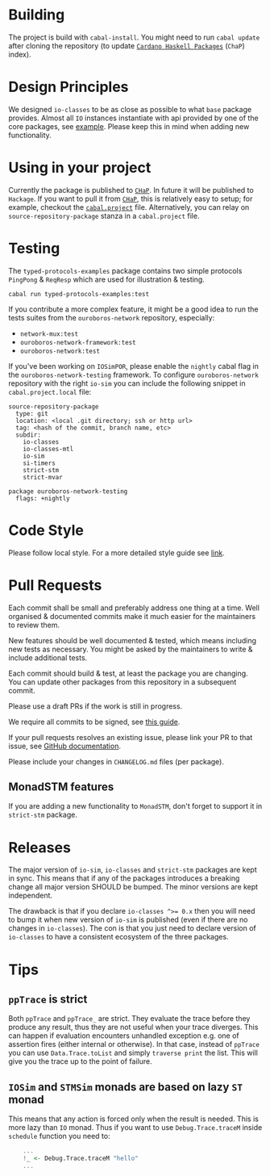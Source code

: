 # Building

The project is build with `cabal-install`.  You might need to run `cabal
update` after cloning the repository (to update [`Cardano Haskell
Packages`][CHaP] (`ChaP`) index).

# Design Principles

We designed `io-classes` to be as close as possible to what `base` package
provides.  Almost all `IO` instances instantiate with api provided by one of
the core packages, see
[example](https://github.com/input-output-hk/io-sim/blob/main/io-classes/src/Control/Monad/Class/MonadSTM.hs?plain=1#L410-L446).
Please keep this in mind when adding new functionality.

# Using in your project

Currently the package is published to [`CHaP`][CHaP].  In future it will be
published to `Hackage`.  If you want to pull it from [`CHaP`][CHaP], this is
relatively easy to setup; for example, checkout the
[`cabal.project`](https://github.com/input-output-hk/typed-protocols/blob/master/cabal.project)
file.  Alternatively, you can relay on `source-repository-package` stanza in
a `cabal.project` file.

# Testing

The `typed-protocols-examples` package contains two simple protocols `PingPong`
& `ReqResp` which are used for illustration & testing.

```
cabal run typed-protocols-examples:test
```

If you contribute a more complex feature, it might be a good idea to run the
tests suites from the `ouroboros-network` repository, especially:

* `network-mux:test`
* `ouroboros-network-framework:test`
* `ouroboros-network:test`

If you've been working on `IOSimPOR`, please enable the `nightly` cabal flag in
the `ouroboros-network-testing` framework.  To configure `ouroboros-network`
repository with the right `io-sim` you can include the following snippet in
`cabal.project.local` file:
```
source-repository-package
  type: git
  location: <local .git directory; ssh or http url>
  tag: <hash of the commit, branch name, etc>
  subdir:
    io-classes
    io-classes-mtl
    io-sim
    si-timers
    strict-stm
    strict-mvar

package ouroboros-network-testing
  flags: +nightly
```

# Code Style

Please follow local style.  For a more detailed style guide see
[link](https://github.com/input-output-hk/ouroboros-network/blob/master/docs/StyleGuide.md).

# Pull Requests

Each commit shall be small and preferably address one thing at a time.  Well
organised & documented commits make it much easier for the maintainers to
review them.

New features should be well documented & tested, which means including new
tests as necessary.  You might be asked by the maintainers to write & include
additional tests.

Each commit should build & test, at least the package you are changing.  You
can update other packages from this repository in a subsequent commit.

Please use a draft PRs if the work is still in progress.

We require all commits to be signed, see [this guide][gh-signing-commits].

If your pull requests resolves an existing issue, please link your PR to that
issue, see [GitHub documentation][gh-link-issue].

Please include your changes in `CHANGELOG.md` files (per package).

## MonadSTM features

If you are adding a new functionality to `MonadSTM`, don't forget to support it
in `strict-stm` package.

# Releases

The major version of `io-sim`, `io-classes` and `strict-stm` packages are kept
in sync.  This means that if any of the packages introduces a breaking change
all major version SHOULD be bumped.  The minor versions are kept independent.

The drawback is that if you declare `io-classes ^>= 0.x` then you will need to
bump it when new version of `io-sim` is published (even if there are no changes
in `io-classes`).  The con is that you just need to declare version of
`io-classes` to have a consistent ecosystem of the three packages.

# Tips

## `ppTrace` is strict

Both `ppTrace` and `ppTrace_` are strict.  They evaluate the trace before they
produce any result, thus they are not useful when your trace diverges.  This
can happen if evaluation encounters unhandled exception e.g. one of assertion
fires (either internal or otherwise).  In that case, instead of `ppTrace` you
can use `Data.Trace.toList` and simply `traverse print` the list.  This will
give you the trace up to the point of failure.

## `IOSim` and `STMSim` monads are based on lazy `ST` monad

This means that any action is forced only when the result is needed.  This is
more lazy than `IO` monad.  Thus if you want to use `Debug.Trace.traceM` inside
`schedule` function you need to:
```hs
    ...
    !_ <- Debug.Trace.traceM "hello"
    ...
```



[CHaP]: https://github.com/input-output-hk/cardano-haskell-packages/
[gh-link-issue]: https://docs.github.com/en/github/managing-your-work-on-github/linking-a-pull-request-to-an-issue
[gh-signing-commits]: https://docs.github.com/en/authentication/managing-commit-signature-verification/signing-commits


